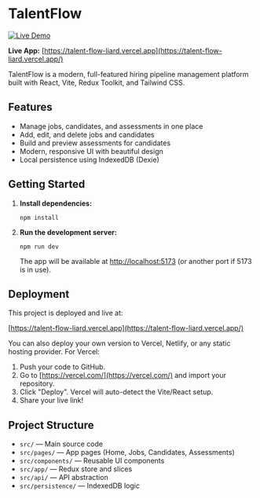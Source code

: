 

# TalentFlow

[![Live Demo](https://img.shields.io/badge/Live%20Demo-talent--flow--plum--three.vercel.app-blue?style=flat-square)](https://talent-flow-plum-three.vercel.app)

**Live App:** [https://talent-flow-liard.vercel.app](https://talent-flow-liard.vercel.app/)

TalentFlow is a modern, full-featured hiring pipeline management platform built with React, Vite, Redux Toolkit, and Tailwind CSS.

## Features
- Manage jobs, candidates, and assessments in one place
- Add, edit, and delete jobs and candidates
- Build and preview assessments for candidates
- Modern, responsive UI with beautiful design
- Local persistence using IndexedDB (Dexie)

## Getting Started

1. **Install dependencies:**
	```
	npm install
	```

2. **Run the development server:**
	```
	npm run dev
	```
	The app will be available at [http://localhost:5173](http://localhost:5173) (or another port if 5173 is in use).


## Deployment

This project is deployed and live at:

[https://talent-flow-liard.vercel.app](https://talent-flow-liard.vercel.app/)

You can also deploy your own version to Vercel, Netlify, or any static hosting provider. For Vercel:

1. Push your code to GitHub.
2. Go to [https://vercel.com/](https://vercel.com/) and import your repository.
3. Click "Deploy". Vercel will auto-detect the Vite/React setup.
4. Share your live link!

## Project Structure

- `src/` — Main source code
- `src/pages/` — App pages (Home, Jobs, Candidates, Assessments)
- `src/components/` — Reusable UI components
- `src/app/` — Redux store and slices
- `src/api/` — API abstraction
- `src/persistence/` — IndexedDB logic
